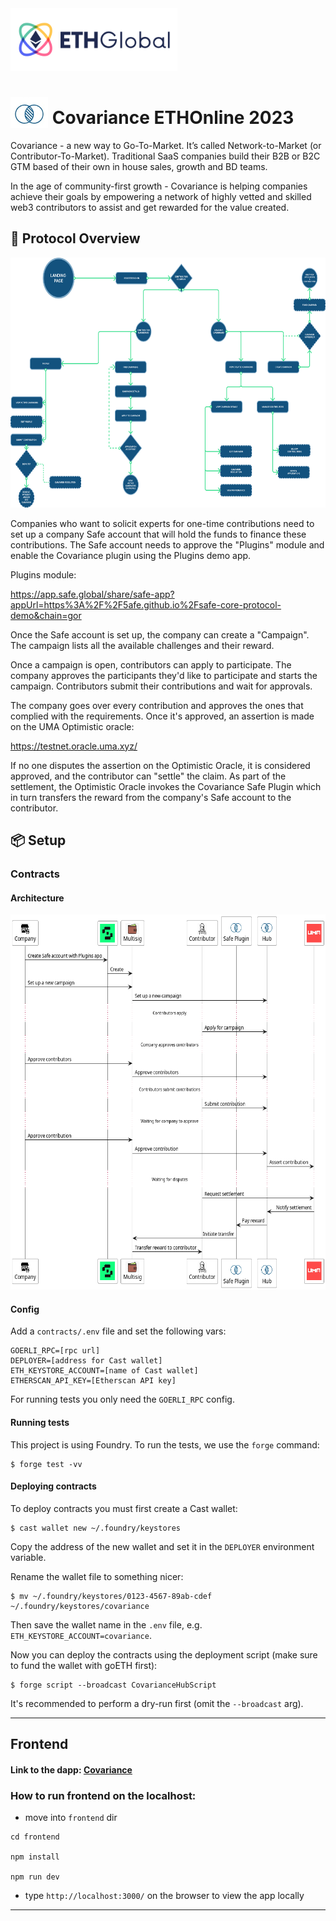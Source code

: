 <img src="./ethgLobal.svg" alt="ethglobal logo" height=100 />

# <img src="./logo.jpg" alt="Covariance Logo" height=50 style="vertical-align:bottom;"/> Covariance ETHOnline 2023

Covariance - a new way to Go-To-Market. It’s called Network-to-Market (or Contributor-To-Market).
Traditional SaaS companies build their B2B or B2C GTM based of their own in house sales, growth and BD teams.

In the age of community-first growth - Covariance is helping companies achieve their goals by empowering a network of highly vetted and skilled web3 contributors to assist and get rewarded for the value created.

## 📝 Protocol Overview

<a href="./blob/main/user-flow.jpg">
<img src="./user-flow.png" alt="Smart contracts architecture diagram" height=400 />
</a>

Companies who want to solicit experts for one-time contributions need to set up
a company Safe account that will hold the funds to finance these contributions.
The Safe account needs to approve the "Plugins" module and enable the Covariance
plugin using the Plugins demo app.

Plugins module:

https://app.safe.global/share/safe-app?appUrl=https%3A%2F%2F5afe.github.io%2Fsafe-core-protocol-demo&chain=gor

Once the Safe account is set up, the company can create a "Campaign". The
campaign lists all the available challenges and their reward.

Once a campaign is open, contributors can apply to participate. The company
approves the participants they'd like to participate and starts the campaign.
Contributors submit their contributions and wait for approvals.

The company goes over every contribution and approves the ones that complied
with the requirements. Once it's approved, an assertion is made on the UMA
Optimistic oracle:

https://testnet.oracle.uma.xyz/

If no one disputes the assertion on the Optimistic Oracle, it is considered
approved, and the contributor can "settle" the claim. As part of the settlement,
the Optimistic Oracle invokes the Covariance Safe Plugin which in turn transfers
the reward from the company's Safe account to the contributor.


## 📦 Setup

### Contracts

#### Architecture

<a href="./blob/main/contracts/architecture.png">
<img src="./contracts/architecture.png" alt="Smart contracts architecture diagram" height=600 />
</a>

#### Config
Add a `contracts/.env` file and set the following vars:
```env
GOERLI_RPC=[rpc url]
DEPLOYER=[address for Cast wallet]
ETH_KEYSTORE_ACCOUNT=[name of Cast wallet]
ETHERSCAN_API_KEY=[Etherscan API key]
```

For running tests you only need the `GOERLI_RPC` config.

#### Running tests
This project is using Foundry. To run the tests, we use the `forge` command:
```console
$ forge test -vv
```

#### Deploying contracts
To deploy contracts you must first create a Cast wallet:
```console
$ cast wallet new ~/.foundry/keystores
```

Copy the address of the new wallet and set it in the `DEPLOYER` environment
variable.

Rename the wallet file to something nicer:
```console
$ mv ~/.foundry/keystores/0123-4567-89ab-cdef ~/.foundry/keystores/covariance 
```

Then save the wallet name in the `.env` file, e.g.
`ETH_KEYSTORE_ACCOUNT=covariance`.

Now you can deploy the contracts using the deployment script (make sure to fund
the wallet with goETH first):
```console
$ forge script --broadcast CovarianceHubScript
```

It's recommended to perform a dry-run first (omit the `--broadcast` arg).

---

## Frontend


#### Link to the dapp: [Covariance](https://covariance-ethonline2023.vercel.app/)

### How to run frontend on the localhost:

 - move into `frontend` dir
```console
cd frontend 

npm install

npm run dev
```

- type `http://localhost:3000/` on the browser to view the app locally

---
